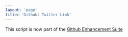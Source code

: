 ```yaml
---
layout: 'page'
title: 'Github: Twitter Link'
---
```


This script is now part of the
[Github Enhancement Suite](http://github.com/skratchdot/github-enhancement-suite)
